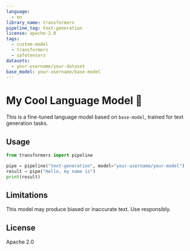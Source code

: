 ```yaml
---
language: 
  - en
library_name: transformers
pipeline_tag: text-generation
license: apache-2.0
tags:
  - custom-model
  - transformers
  - safetensors
datasets:
  - your-username/your-dataset
base_model: your-username/base-model
---
```


# My Cool Language Model 🚀

This is a fine-tuned language model based on `base-model`, trained for text generation tasks.

## Usage

```python
from transformers import pipeline

pipe = pipeline("text-generation", model="your-username/your-model")
result = pipe("Hello, my name is")
print(result)
```

## Limitations

This model may produce biased or inaccurate text. Use responsibly.

## License

Apache 2.0
